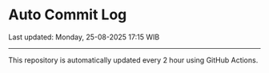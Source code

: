# Auto Commit Log

Last updated: Monday, 25-08-2025 17:15 WIB

---

This repository is automatically updated every 2 hour using GitHub Actions.
